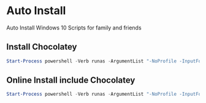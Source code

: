 # Auto Install

Auto Install Windows 10 Scripts for family and friends

## Install Chocolatey

```powershell
Start-Process powershell -Verb runas -ArgumentList "-NoProfile -InputFormat None -ExecutionPolicy Bypass -Command [System.Net.ServicePointManager]::SecurityProtocol = [System.Net.ServicePointManager]::SecurityProtocol -bor 3072; iex ((New-Object System.Net.WebClient).DownloadString('https://chocolatey.org/install.ps1'))"; Exit
```

## Online Install include Chocolatey

```powershell
Start-Process powershell -Verb runas -ArgumentList "-NoProfile -InputFormat None -ExecutionPolicy Bypass -Command [Net.ServicePointManager]::SecurityProtocol = [Net.SecurityProtocolType]::Tls12; iex ((New-Object System.Net.WebClient).DownloadString('https://raw.githubusercontent.com/gitpel/auto-install/master/auto-install.ps1'))"; Exit
```
